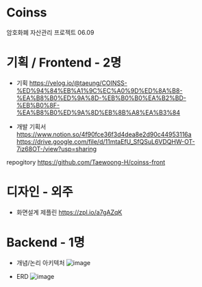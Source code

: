 # Coinss
암호화폐 자산관리 프로젝트 06.09

# 기획 / Frontend - 2명
 - 기획
https://velog.io/@taeung/COINSS-%ED%94%84%EB%A1%9C%EC%A0%9D%ED%8A%B8-%EA%B8%B0%ED%9A%8D-%EB%B0%B0%EA%B2%BD-%EB%B0%8F-%EA%B8%B0%ED%9A%8D%EB%8B%A8%EA%B3%84 

 - 개발 기획서
https://www.notion.so/4f90fce36f3d4dea8e2d90c44953116a
https://drive.google.com/file/d/11mtaEfU_SfQSuL6VDQHW-OT-7iz68OT-/view?usp=sharing

repogitory
https://github.com/Taewoong-H/coinss-front

# 디자인 - 외주
 - 화면설계 제플린
https://zpl.io/a7gAZqK

# Backend - 1명
 - 개념/논리 아키텍처
![image](https://user-images.githubusercontent.com/47622475/126808618-21af9cdc-1752-4a7e-9ebf-6be80b7c67e4.png)


 - ERD
![image](https://user-images.githubusercontent.com/47622475/126808071-9aaf2c1e-6c13-4fcd-9dc4-8d172494f4c9.png)


